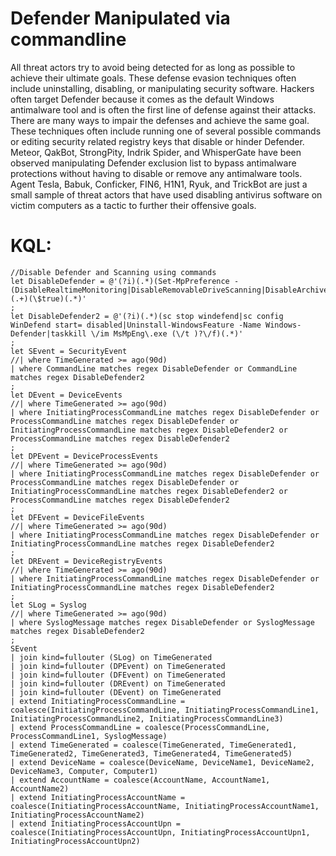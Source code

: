 # Defender Manipulated via commandline 

All threat actors try to avoid being detected for as long as possible to achieve their ultimate goals. These defense evasion techniques often include uninstalling, disabling, or manipulating security software. Hackers often target Defender because it comes as the default Windows antimalware tool and is often the first line of defense against their attacks. There are many ways to impair the defenses and achieve the same goal. These techniques often include running one of several possible commands or editing security related registry keys that disable or hinder Defender. Meteor, QakBot, StrongPity, Indrik Spider, and WhisperGate have been observed manipulating Defender exclusion list to bypass antimalware protections without having to disable or remove any antimalware tools. Agent Tesla, Babuk, Conficker, FIN6, H1N1, Ryuk, and TrickBot are just a small sample of threat actors that have used disabling antivirus software on victim computers as a tactic to further their offensive goals. 

# KQL:
```kql
//Disable Defender and Scanning using commands
let DisableDefender = @'(?i)(.*)(Set-MpPreference -(DisableRealtimeMonitoring|DisableRemovableDriveScanning|DisableArchiveScanning|DisableScanningMappedNetworkDrivesForFullScan))(.+)(\$true)(.*)'
;  
let DisableDefender2 = @'(?i)(.*)(sc stop windefend|sc config WinDefend start= disabled|Uninstall-WindowsFeature -Name Windows-Defender|taskkill \/im MsMpEng\.exe (\/t )?\/f)(.*)'
;
let SEvent = SecurityEvent
//| where TimeGenerated >= ago(90d)
| where CommandLine matches regex DisableDefender or CommandLine matches regex DisableDefender2
;
let DEvent = DeviceEvents
//| where TimeGenerated >= ago(90d)
| where InitiatingProcessCommandLine matches regex DisableDefender or ProcessCommandLine matches regex DisableDefender or InitiatingProcessCommandLine matches regex DisableDefender2 or ProcessCommandLine matches regex DisableDefender2
;
let DPEvent = DeviceProcessEvents
//| where TimeGenerated >= ago(90d)
| where InitiatingProcessCommandLine matches regex DisableDefender or ProcessCommandLine matches regex DisableDefender or InitiatingProcessCommandLine matches regex DisableDefender2 or ProcessCommandLine matches regex DisableDefender2 
;
let DFEvent = DeviceFileEvents
//| where TimeGenerated >= ago(90d)
| where InitiatingProcessCommandLine matches regex DisableDefender or InitiatingProcessCommandLine matches regex DisableDefender2 
;
let DREvent = DeviceRegistryEvents
//| where TimeGenerated >= ago(90d)
| where InitiatingProcessCommandLine matches regex DisableDefender or InitiatingProcessCommandLine matches regex DisableDefender2 
;
let SLog = Syslog
//| where TimeGenerated >= ago(90d)
| where SyslogMessage matches regex DisableDefender or SyslogMessage matches regex DisableDefender2
; 
SEvent
| join kind=fullouter (SLog) on TimeGenerated
| join kind=fullouter (DPEvent) on TimeGenerated
| join kind=fullouter (DFEvent) on TimeGenerated
| join kind=fullouter (DREvent) on TimeGenerated
| join kind=fullouter (DEvent) on TimeGenerated
| extend InitiatingProcessCommandLine = coalesce(InitiatingProcessCommandLine, InitiatingProcessCommandLine1, InitiatingProcessCommandLine2, InitiatingProcessCommandLine3)
| extend ProcessCommandLine = coalesce(ProcessCommandLine, ProcessCommandLine1, SyslogMessage)
| extend TimeGenerated = coalesce(TimeGenerated, TimeGenerated1, TimeGenerated2, TimeGenerated3, TimeGenerated4, TimeGenerated5)
| extend DeviceName = coalesce(DeviceName, DeviceName1, DeviceName2, DeviceName3, Computer, Computer1)
| extend AccountName = coalesce(AccountName, AccountName1, AccountName2)
| extend InitiatingProcessAccountName = coalesce(InitiatingProcessAccountName, InitiatingProcessAccountName1, InitiatingProcessAccountName2)
| extend InitiatingProcessAccountUpn = coalesce(InitiatingProcessAccountUpn, InitiatingProcessAccountUpn1, InitiatingProcessAccountUpn2)

```